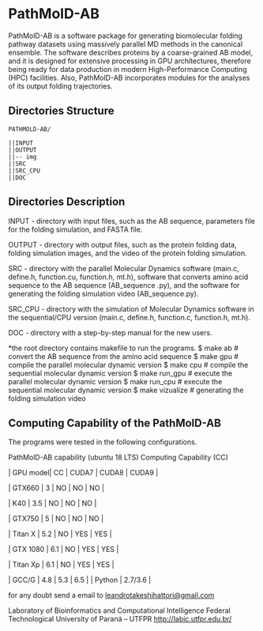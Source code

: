 # PathMolD-AB

PathMolD-AB is a software package for generating biomolecular folding pathway datasets using massively parallel MD methods in the canonical ensemble. The software describes proteins by a coarse-grained AB model, and it is designed for extensive processing in GPU architectures, therefore being ready for data production in modern High-Performance Computing (HPC) facilities. Also, PathMolD-AB incorporates modules for the analyses of its output folding trajectories.

## Directories Structure

```
PATHMOLD-AB/

||INPUT
||OUTPUT
||-- img
||SRC
||SRC_CPU
||DOC
```

## Directories Description

INPUT - directory with input files, such as the AB sequence, parameters file for the folding simulation, and FASTA file.

OUTPUT - directory with output files, such as the protein folding data, folding simulation images, and the video of the protein folding simulation.

SRC - directory with the parallel Molecular Dynamics software (main.c, define.h, function.cu, function.h, mt.h), software that converts amino acid sequence to the AB sequence (AB_sequence .py), and the software for generating the folding simulation video (AB_sequence.py).

SRC_CPU - directory with the simulation of Molecular Dynamics software in the sequential/CPU version (main.c, define.h, function.c, function.h, mt.h).

DOC - directory with a step-by-step manual for the new users.

*the root directory contains makefile to run the programs. 
	$ make ab               # convert the AB sequence from the amino acid sequence
	$ make gpu 	        # compile the parallel molecular dynamic version
	$ make cpu              # compile the sequential molecular dynamic version
	$ make run_gpu          # execute the parallel molecular dynamic version
	$ make run_cpu          # execute the sequential molecular dynamic version
	$ make vizualize        # generating the folding simulation video


## Computing Capability of the PathMolD-AB
The programs were tested in the following configurations.

PathMolD-AB capability (ubuntu 18 LTS)
Computing Capability (CC)

| GPU model| CC         | CUDA7 | CUDA8 | CUDA9 |

| GTX660   | 3          |   NO  |   NO  |   NO  |

| K40      | 3.5        |   NO  |   NO  |   NO  |

| GTX750   | 5          |   NO  |   NO  |   NO  |

| Titan X  | 5.2        |   NO  |  YES  |  YES  |

| GTX 1080 | 6.1        |   NO  |  YES  |  YES  |

| Titan Xp | 6.1        |   NO  |  YES  |  YES  |

| GCC/G               |  4.8  |  5.3  |  6.5  |
| Python                |        2.7/3.6        |

for any doubt send a email to ​leandrotakeshihattori@gmail.com

Laboratory of Bioinformatics and Computational Intelligence
Federal Technological University of Paraná – UTFPR
http://labic.utfpr.edu.br/
